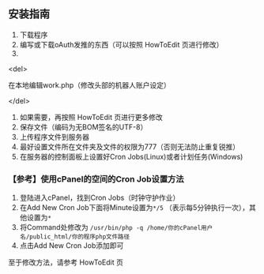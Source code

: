## 安装指南 ##
  1. 下载程序
  1. 编写或下载oAuth发推的东西（可以按照 HowToEdit 页进行修改）
  1. 

&lt;del&gt;

在本地编辑work.php（修改头部的机器人账户设定）

&lt;/del&gt;


  1. 如果需要，再按照 HowToEdit 页进行更多修改
  1. 保存文件（编码为无BOM签名的UTF-8）
  1. 上传程序文件到服务器
  1. 最好设置文件所在文件夹及文件的权限为777（否则无法防止重复锐推）
  1. 在服务器的控制面板上设置好Cron Jobs(Linux)或者计划任务(Windows)

### 【参考】使用cPanel的空间的Cron Job设置方法 ###
  1. 登陆进入cPanel，找到Cron Jobs（时钟守护作业）
  1. 在Add New Cron Job下面将Minute设置为`*/5` （表示每5分钟执行一次），其他设置为`*`
  1. 将Command处修改为 `/usr/bin/php -q /home/你的cPanel用户名/public_html/你的程序php文件路径`
  1. 点击Add New Cron Job添加即可

至于修改方法，请参考 HowToEdit 页